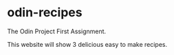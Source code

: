# odin-recipes

The Odin Project First Assignment.

This website will show 3 delicious easy to make recipes.